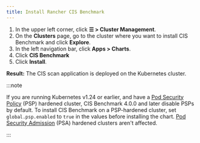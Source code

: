 ```yaml
---
title: Install Rancher CIS Benchmark
---
```


<head>
  <link rel="canonical" href="https://ranchermanager.docs.rancher.com/how-to-guides/advanced-user-guides/cis-scan-guides/install-rancher-cis-benchmark"/>
</head>

1. In the upper left corner, click **☰ > Cluster Management**.
1. On the **Clusters** page, go to the cluster where you want to install CIS Benchmark and click **Explore**.
1. In the left navigation bar, click **Apps > Charts**.
1. Click **CIS Benchmark**
1. Click **Install**.

**Result:** The CIS scan application is deployed on the Kubernetes cluster.

:::note

If you are running Kubernetes v1.24 or earlier, and have a [Pod Security Policy](../psp/create.md) (PSP) hardened cluster, CIS Benchmark 4.0.0 and later disable PSPs by default. To install CIS Benchmark on a PSP-hardened cluster, set `global.psp.enabled` to `true` in the values before installing the chart. [Pod Security Admission](../psa-pss.md) (PSA) hardened clusters aren't affected.

:::
